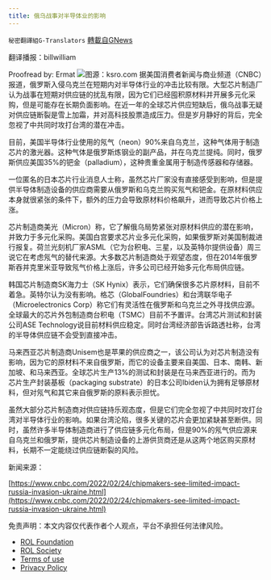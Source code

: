 ```yaml
---
title: 俄乌战事对半导体业的影响
---
```

`秘密翻譯組G-Translators` [轉載自GNews](https://gnews.org/zh-hans/2059987/)

翻译播报：billwilliam

Proofread by: Ermat
![](https://assets.gnews.org/wp-content/uploads/2022/02/unnamed-20.png)图源：ksro.com
据美国消费者新闻与商业频道（CNBC）报道，俄罗斯入侵乌克兰在短期内对半导体行业的冲击比较有限。大型芯片制造厂认为战事在短期对供应链的扰乱有限，因为它们已经囤积原材料并开展多元化采购，但是可能存在长期负面影响。在近一年的全球芯片供应短缺后，俄乌战事无疑对供应链断裂是雪上加霜，并对高科技股票造成压力。但是岁月静好的背后，完全忽视了中共同时攻打台湾的潜在冲击。

目前，美国半导体行业使用的氖气（neon）90%来自乌克兰，这种气体用于制造芯片的激光器。这种气体是俄罗斯炼钢业的副产品，并在乌克兰提纯。同时，俄罗斯供应美国35%的钯金（palladium），这种贵重金属用于制造传感器和存储器。

一位匿名的日本芯片行业消息人士称，虽然芯片厂家没有直接感受到影响，但是提供半导体制造设备的供应商需要从俄罗斯和乌克兰购买氖气和钯金。在原材料供应本身就很紧张的条件下，额外的压力会导致原材料价格飙升，进而导致芯片价格上涨。

芯片制造商美光（Micron）称，它了解俄乌局势紧张对原材料供应的潜在影响，并致力于多元化采购。美国白宫要求芯片业多元化采购，如果俄罗斯对美国制裁进行报复。荷兰光刻机厂家ASML（它为台积电、三星，以及英特尔提供设备）周三说它在考虑氖气的替代来源。大多数芯片制造商处于观望态度，但在2014年俄罗斯吞并克里米亚导致氖气价格上涨后，许多公司已经开始多元化布局供应链。

韩国芯片制造商SK海力士（SK Hynix）表示，它们确保很多芯片原材料，目前不着急。英特尔认为没有影响。格芯（GlobalFoundries）和台湾联华电子（Microelectronics Corp）称它们有灵活性在俄罗斯和乌克兰之外寻找供应源。全球最大的芯片外包制造商台积电（TSMC）目前不予置评。台湾芯片测试和封装公司ASE Technology说目前材料供应稳定。同时台湾经济部告诉路透社称，台湾的半导体供应链不会受到直接冲击。

马来西亚芯片制造商Unisem也是苹果的供应商之一，该公司认为对芯片制造没有影响，因为它的原材料不来自俄罗斯，而它的设备主要来自美国、日本、南韩、新加坡、和马来西亚。全球芯片生产13%的测试和封装是在马来西亚进行的。而为芯片生产封装基板（packaging substrate）的日本公司Ibiden认为拥有足够原材料，但对氖气和其它来自俄罗斯的原料表示担忧。

虽然大部分芯片制造商对供应链持乐观态度，但是它们完全忽视了中共同时攻打台湾对半导体行业的影响。如果台湾沦陷，很多关键的芯片会更加紧缺甚至断供。同时，虽然许多半导体制造商进行了供应链多元化布局，但是90%的氖气供应源来自乌克兰和俄罗斯，提供芯片制造设备的上游供货商还是从这两个地区购买原材料，长期不一定能绕过供应链断裂的风险。

新闻来源：

[https://www.cnbc.com/2022/02/24/chipmakers-see-limited-impact-russia-invasion-ukraine.html](https://www.cnbc.com/2022/02/24/chipmakers-see-limited-impact-russia-invasion-ukraine.html)

 

免责声明：本文内容仅代表作者个人观点，平台不承担任何法律风险。

- [ROL Foundation](https://rolfoundation.org/)
- [ROL Society](https://rolsociety.org/)
- [Terms of use](https://gnews.org/terms-of-use-3/)
- [Privacy Policy](https://gnews.org/privacy-policy/)
